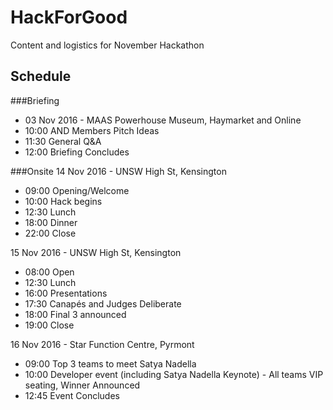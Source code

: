 # HackForGood
Content and logistics for November Hackathon

## Schedule
###Briefing
- 03 Nov 2016 - MAAS Powerhouse Museum, Haymarket and Online
- 10:00 AND Members Pitch Ideas
- 11:30 General Q&A
- 12:00 Briefing Concludes
 
###Onsite
14 Nov 2016 - UNSW High St, Kensington
- 09:00 Opening/Welcome
- 10:00 Hack begins
- 12:30 Lunch
- 18:00 Dinner
- 22:00 Close 

15 Nov 2016 - UNSW High St, Kensington
- 08:00 Open
- 12:30 Lunch
- 16:00 Presentations
- 17:30 Canapés and Judges Deliberate
- 18:00 Final 3 announced
- 19:00 Close

16 Nov 2016 - Star Function Centre, Pyrmont
- 09:00 Top 3 teams to meet Satya Nadella
- 10:00 Developer event (including Satya Nadella Keynote) - All teams VIP seating, Winner Announced
- 12:45 Event Concludes
